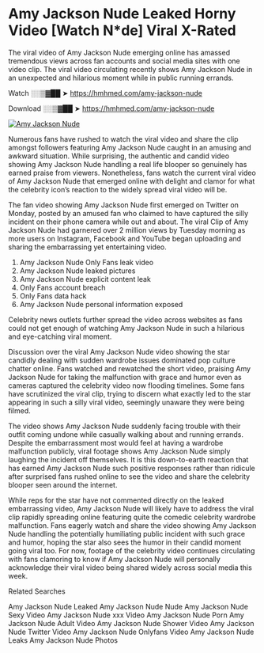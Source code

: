 ﻿# Amy Jackson Nude Leaked Horny Video [Watch N*de] Viral X-Rated

The viral video of ﻿Amy Jackson Nude emerging online has amassed tremendous views across fan accounts and social media sites with one video clip. The viral video circulating recently shows ﻿Amy Jackson Nude in an unexpected and hilarious moment while in public running errands. 

Watch ░░▒▓██ ➤ https://hmhmed.com/amy-jackson-nude

Download ░░▒▓██ ➤ https://hmhmed.com/amy-jackson-nude

[![Amy Jackson Nude](https://i.imgur.com/dJHk4Zq.gif)](https://hmhmed.com/amy-jackson-nude)

Numerous fans have rushed to watch the viral video and share the clip amongst followers featuring ﻿Amy Jackson Nude caught in an amusing and awkward situation. While surprising, the authentic and candid video showing ﻿Amy Jackson Nude handling a real life blooper so genuinely has earned praise from viewers. Nonetheless, fans watch the current viral video of ﻿Amy Jackson Nude that emerged online with delight and clamor for what the celebrity icon’s reaction to the widely spread viral video will be.

The fan video showing ﻿Amy Jackson Nude first emerged on Twitter on Monday, posted by an amused fan who claimed to have captured the silly incident on their phone camera while out and about. The viral Clip of ﻿Amy Jackson Nude had garnered over 2 million views by Tuesday morning as more users on Instagram, Facebook and YouTube began uploading and sharing the embarrassing yet entertaining video. 

1. ﻿Amy Jackson Nude Only Fans leak video
2. ﻿Amy Jackson Nude leaked pictures
3. ﻿Amy Jackson Nude explicit content leak
4. Only Fans account breach
5. Only Fans data hack
6. ﻿Amy Jackson Nude personal information exposed

Celebrity news outlets further spread the video across websites as fans could not get enough of watching ﻿Amy Jackson Nude in such a hilarious and eye-catching viral moment. 

Discussion over the viral ﻿Amy Jackson Nude video showing the star candidly dealing with sudden wardrobe issues dominated pop culture chatter online. Fans watched and rewatched the short video, praising ﻿Amy Jackson Nude for taking the malfunction with grace and humor even as cameras captured the celebrity video now flooding timelines. Some fans have scrutinized the viral clip, trying to discern what exactly led to the star appearing in such a silly viral video, seemingly unaware they were being filmed.

The video shows ﻿Amy Jackson Nude suddenly facing trouble with their outfit coming undone while casually walking about and running errands. Despite the embarrassment most would feel at having a wardrobe malfunction publicly, viral footage shows ﻿Amy Jackson Nude simply laughing the incident off themselves. It is this down-to-earth reaction that has earned ﻿Amy Jackson Nude such positive responses rather than ridicule after surprised fans rushed online to see the video and share the celebrity blooper seen around the internet.  

While reps for the star have not commented directly on the leaked embarrassing video, ﻿Amy Jackson Nude will likely have to address the viral clip rapidly spreading online featuring quite the comedic celebrity wardrobe malfunction. Fans eagerly watch and share the video showing ﻿Amy Jackson Nude handling the potentially humiliating public incident with such grace and humor, hoping the star also sees the humor in their candid moment going viral too. For now, footage of the celebrity video continues circulating with fans clamoring to know if ﻿Amy Jackson Nude will personally acknowledge their viral video being shared widely across social media this week.

Related Searches

﻿Amy Jackson Nude Leaked
﻿Amy Jackson Nude Nude
﻿Amy Jackson Nude Sexy Video
﻿Amy Jackson Nude xxx Video
﻿Amy Jackson Nude Porn
﻿Amy Jackson Nude Adult Video
﻿Amy Jackson Nude Shower Video
﻿Amy Jackson Nude Twitter Video
﻿Amy Jackson Nude Onlyfans Video
﻿Amy Jackson Nude Leaks
﻿Amy Jackson Nude Photos